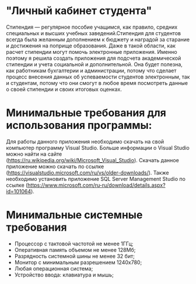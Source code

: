 # "Личный кабинет студента"
Стипендия — регулярное пособие учащимся, как правило, средних специальных и высших учебных заведений.Стипендия для студентов всегда была желанным дополнением к бюджету и наградой за старание и достижения на поприще образования. Даже в такой области, как расчет стипендии могут помочь электронные приложения. Именно поэтому я решила создать приложения для подсчета академической стипендии и учета социальной и дополнительной. Она будет полезна, как работникам бухгалтерии и администрации, потому что сделает процесс внесения данных об успеваемости студентов электронным, так и студентам, потому что они смогут в любое время посмотреть данные о своей стипендии и своих итоговых оценках.
# Минимальные требования для использования программы:
Для работы данного приложения необходимо скачать на свой компьютер программу Visual Studio. Больше информации о Visual Studio можно найти на сайте (https://ru.wikipedia.org/wiki/Microsoft_Visual_Studio). Скачать данное приложение можно скачать по ссылке (https://visualstudio.microsoft.com/ru/vs/older-downloads/). Также необходимо установить приложение SQL Server Management Studio по ссылке (https://www.microsoft.com/ru-ru/download/details.aspx?id=101064).
# Минимальные системные требования
-	Процессор с тактовой частотой не менее 1ГГц;
-	Оперативная память объемом не менее 128Мб;
-	Разрядность системной шины не менее 32 бит;
-	Монитор с минимальным разрешением 1240х780;
-	Любая операционная система;
-	Устройство ввода: клавиатура и мышь;
